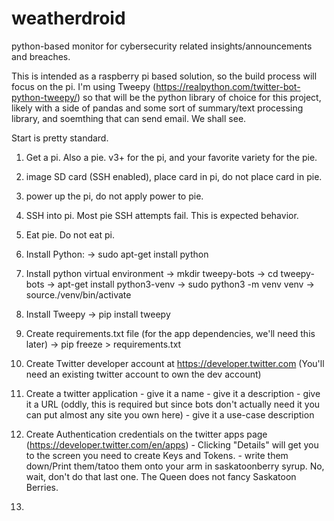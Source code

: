 # weatherdroid
python-based monitor for cybersecurity related insights/announcements and breaches.


This is intended as a raspberry pi based solution, so the build process will focus on the pi.  I'm using Tweepy (https://realpython.com/twitter-bot-python-tweepy/) so that will be the python library of choice for this project, likely with a side of pandas and some sort of summary/text processing library, and soemthing that can send email.  We shall see.


Start is pretty standard.
1) Get a pi.  Also a pie.  v3+ for the pi, and your favorite variety for the pie.

2) image SD card (SSH enabled), place card in pi, do not place card in pie.

3) power up the pi, do not apply power to pie.

4) SSH into pi.  Most pie SSH attempts fail.  This is expected behavior.

5) Eat pie.  Do not eat pi.

6) Install Python:
    -> sudo apt-get install python

7)  Install python virtual environment
    -> mkdir tweepy-bots
    -> cd tweepy-bots
    -> apt-get install python3-venv
    -> sudo python3 -m venv venv
    -> source./venv/bin/activate

8)  Install Tweepy
    -> pip install tweepy

9)  Create requirements.txt file (for the app dependencies, we'll need this later)
    -> pip freeze > requirements.txt

10)  Create Twitter developer account at https://developer.twitter.com (You'll need an existing twitter account to own the dev account)

11)  Create a twitter application
    - give it a name
    - give it a description
    - give it a URL (oddly, this is required but since bots don't actually need it you can put almost any site you own here)
    - give it a use-case description
    
12)   Create Authentication credentials on the twitter apps page (https://developer.twitter.com/en/apps)
    - Clicking "Details" will get you to the screen you need to create Keys and Tokens.
    - write them down/Print them/tatoo them onto your arm in saskatoonberry syrup.  No, wait, don't do that last one.  The Queen does not fancy Saskatoon Berries.

13)   
